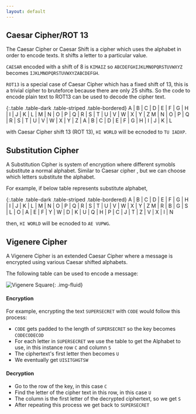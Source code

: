 ```yaml
---
layout: default
---
```


## Caesar Cipher/ROT 13

The Caesar Cipher or Caesar Shift is a cipher which uses the alphabet in order to encode texts. It shifts a letter to a particular value.

`CAESAR` encoded with a shift of 8 is `KIMAIZ` so `ABCDEFGHIJKLMNOPQRSTUVWXYZ` becomes `IJKLMNOPQRSTUVWXYZABCDEFGH`.

`ROT13` is a special case of Caesar Cipher which has a fixed shift of 13, this is a trivial cipher to bruteforce because there are only 25 shifts. So the code to encode plain text to ROT13 can be used to decode the cipher text.

{:.table .table-dark .table-striped .table-bordered}
A | B | C | D | E | F | G | H | I | J | K | L | M | N | O | P | Q | R | S | T | U | V | W | X | Y | Z
M | N | O | P | Q | R | S | T | U | V | W | X | Y | Z | A | B | C | D | E | F | G | H | I | J | K | L

with Caesar Cipher shift 13 (ROT 13), `HI WORLD` will be ecnoded to `TU IADXP`.

## Substitution Cipher

A Substitution Cipher is system of encryption where different symobls substitute a normal alphabet. Similar to Caesar cipher , but we can choose which letters substitute the alphabet.

For example, if below table represents substitute alphabet,

{:.table .table-dark .table-striped .table-bordered}
A | B | C | D | E | F | G | H | I | J | K | L | M | N | O | P | Q | R | S | T | U | V | W | X | Y | Z
M | R | B | G | S | L | O | A | E | F | Y | W | D | K | U | Q | H | P | C | J | T | Z | V | X | I | N

then, `HI WORLD` will be ecnoded to `AE VUPWG`.

## Vigenere Cipher

A Vigenere Cipher is an extended Caesar Cipher where a message is encrypted using various Caesar shifted alphabets.

The following table can be used to encode a message:

![Vigenere Square](https://ctf101.org/cryptography/images/vigenere-square.png){: .img-fluid}

#### Encryption

For example, encrypting the text `SUPERSECRET` with `CODE` would follow this process:

- `CODE` gets padded to the length of `SUPERSECRET` so the key becomes `CODECODECOD`
- For each letter in `SUPERSECRET` we use the table to get the Alphabet to use, in this instance row `C` and column `S`
- The ciphertext's first letter then becomes `U`
- We eventually get `UISITGHGTSW`

#### Decryption

- Go to the row of the key, in this case `C`
- Find the letter of the cipher text in this row, in this case `U`
- The column is the first letter of the decrypted ciphertext, so we get `S`
- After repeating this process we get back to `SUPERSECRET`